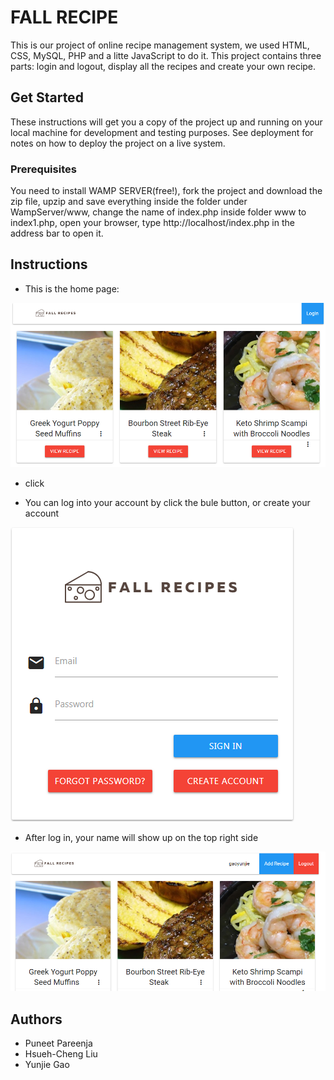 # FALL RECIPE
This is our project of online recipe management system, we used HTML, CSS, MySQL, PHP and a litte JavaScript to do it.
This project contains three parts: login and logout, display all the recipes and create your own recipe.
## Get Started
These instructions will get you a copy of the project up and running on your local machine for development and testing purposes. See deployment for notes on how to deploy the project on a live system.
### Prerequisites
You need to install WAMP SERVER(free!), fork the project and download the zip file, upzip and save everything inside the folder under WampServer/www, change the name of index.php inside folder www to index1.php, open your browser, type http://localhost/index.php in the address bar to open it.
## Instructions
* This is the home page:

![ScreenShot](/screenshots/homepage.png)

* click

* You can log into your account by click the bule button, or create your account

![ScreenShot](/screenshots/loginpage.png)

* After log in, your name will show up on the top right side

![ScreenShot](/screenshots/homepage-with-login-name.png)

## Authors
* Puneet Pareenja
* Hsueh-Cheng Liu
* Yunjie Gao
